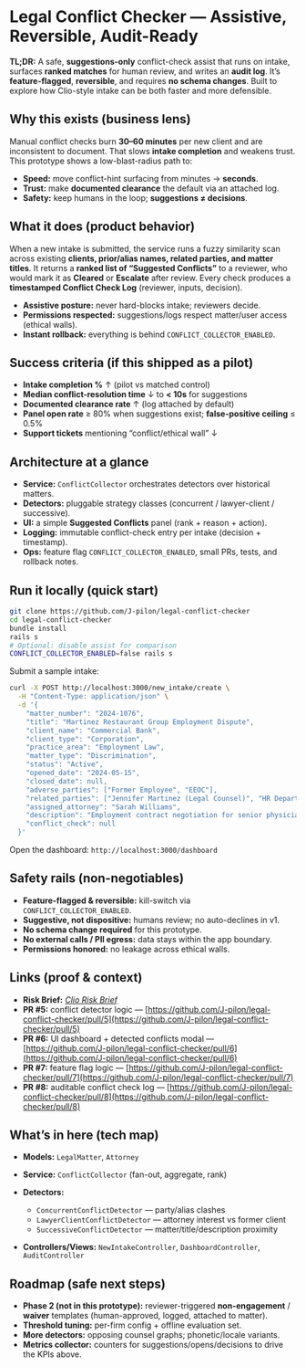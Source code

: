 # Legal Conflict Checker — Assistive, Reversible, Audit-Ready

**TL;DR:** A safe, **suggestions-only** conflict-check assist that runs on intake, surfaces **ranked matches** for human review, and writes an **audit log**. It’s **feature-flagged**, **reversible**, and requires **no schema changes**. Built to explore how Clio-style intake can be both faster and more defensible.

## Why this exists (business lens)

Manual conflict checks burn **30–60 minutes** per new client and are inconsistent to document. That slows **intake completion** and weakens trust. This prototype shows a low-blast-radius path to:

* **Speed:** move conflict-hint surfacing from minutes → **seconds**.
* **Trust:** make **documented clearance** the default via an attached log.
* **Safety:** keep humans in the loop; **suggestions ≠ decisions**.

## What it does (product behavior)

When a new intake is submitted, the service runs a fuzzy similarity scan across existing **clients, prior/alias names, related parties, and matter titles**. It returns a **ranked list of “Suggested Conflicts”** to a reviewer, who would mark it as **Cleared** or **Escalate** after review. Every check produces a **timestamped Conflict Check Log** (reviewer, inputs, decision).

* **Assistive posture:** never hard-blocks intake; reviewers decide.
* **Permissions respected:** suggestions/logs respect matter/user access (ethical walls).
* **Instant rollback:** everything is behind `CONFLICT_COLLECTOR_ENABLED`.

## Success criteria (if this shipped as a pilot)

* **Intake completion %** ↑ (pilot vs matched control)
* **Median conflict-resolution time** ↓ to **< 10s** for suggestions
* **Documented clearance rate** ↑ (log attached by default)
* **Panel open rate** ≥ 80% when suggestions exist; **false-positive ceiling** ≤ 0.5%
* **Support tickets** mentioning “conflict/ethical wall” ↓

## Architecture at a glance

* **Service:** `ConflictCollector` orchestrates detectors over historical matters.
* **Detectors:** pluggable strategy classes (concurrent / lawyer-client / successive).
* **UI:** a simple **Suggested Conflicts** panel (rank + reason + action).
* **Logging:** immutable conflict-check entry per intake (decision + timestamp).
* **Ops:** feature flag `CONFLICT_COLLECTOR_ENABLED`, small PRs, tests, and rollback notes.

## Run it locally (quick start)

```bash
git clone https://github.com/J-pilon/legal-conflict-checker
cd legal-conflict-checker
bundle install
rails s
# Optional: disable assist for comparison
CONFLICT_COLLECTOR_ENABLED=false rails s
```

Submit a sample intake:

```bash
curl -X POST http://localhost:3000/new_intake/create \
  -H "Content-Type: application/json" \
  -d '{
    "matter_number": "2024-1076",
    "title": "Martinez Restaurant Group Employment Dispute",
    "client_name": "Commercial Bank",
    "client_type": "Corporation",
    "practice_area": "Employment Law",
    "matter_type": "Discrimination",
    "status": "Active",
    "opened_date": "2024-05-15",
    "closed_date": null,
    "adverse_parties": ["Former Employee", "EEOC"],
    "related_parties": ["Jennifer Martinez (Legal Counsel)", "HR Department Staff"],
    "assigned_attorney": "Sarah Williams",
    "description": "Employment contract negotiation for senior physician position",
    "conflict_check": null
  }'
```

Open the dashboard: `http://localhost:3000/dashboard`

## Safety rails (non-negotiables)

* **Feature-flagged & reversible:** kill-switch via `CONFLICT_COLLECTOR_ENABLED`.
* **Suggestive, not dispositive:** humans review; no auto-declines in v1.
* **No schema change required** for this prototype.
* **No external calls / PII egress:** data stays within the app boundary.
* **Permissions honored:** no leakage across ethical walls.

## Links (proof & context)

* **Risk Brief:** *[Clio Risk Brief](https://docs.google.com/document/d/14FJi-sjk3aj_fNPVaOa0v5mm6L8011yPgGm2pxUfFQ8/edit?usp=sharing)*
* **PR #5:** conflict detector logic — [https://github.com/J-pilon/legal-conflict-checker/pull/5](https://github.com/J-pilon/legal-conflict-checker/pull/5)
* **PR #6:** UI dashboard + detected conflicts modal — [https://github.com/J-pilon/legal-conflict-checker/pull/6](https://github.com/J-pilon/legal-conflict-checker/pull/6)
* **PR #7:** feature flag logic — [https://github.com/J-pilon/legal-conflict-checker/pull/7](https://github.com/J-pilon/legal-conflict-checker/pull/7)
* **PR #8:** auditable conflict check log — [https://github.com/J-pilon/legal-conflict-checker/pull/8](https://github.com/J-pilon/legal-conflict-checker/pull/8)

## What’s in here (tech map)

* **Models:** `LegalMatter`, `Attorney`
* **Service:** `ConflictCollector` (fan-out, aggregate, rank)
* **Detectors:**

  * `ConcurrentConflictDetector` — party/alias clashes
  * `LawyerClientConflictDetector` — attorney interest vs former client
  * `SuccessiveConflictDetector` — matter/title/description proximity
* **Controllers/Views:** `NewIntakeController`, `DashboardController`, `AuditController`

## Roadmap (safe next steps)

* **Phase 2 (not in this prototype):** reviewer-triggered **non-engagement** / **waiver** templates (human-approved, logged, attached to matter).
* **Threshold tuning:** per-firm config + offline evaluation set.
* **More detectors:** opposing counsel graphs; phonetic/locale variants.
* **Metrics collector:** counters for suggestions/opens/decisions to drive the KPIs above.

